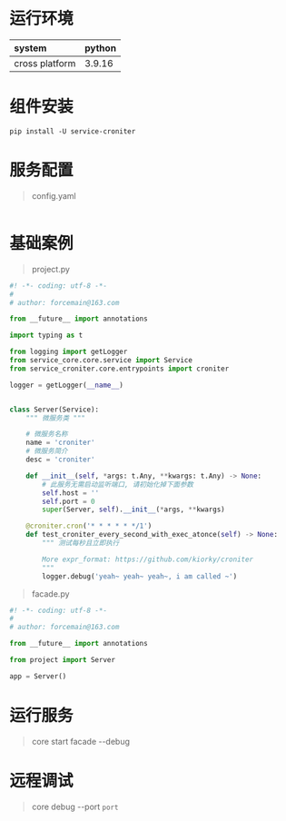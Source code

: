 # 运行环境

|system |python | 
|:------|:------|      
|cross platform |3.9.16|

# 组件安装

```shell
pip install -U service-croniter 
```

# 服务配置

> config.yaml

```yaml

```

# 基础案例

> project.py

```python
#! -*- coding: utf-8 -*-
#
# author: forcemain@163.com

from __future__ import annotations

import typing as t

from logging import getLogger
from service_core.core.service import Service
from service_croniter.core.entrypoints import croniter

logger = getLogger(__name__)


class Server(Service):
    """ 微服务类 """

    # 微服务名称
    name = 'croniter'
    # 微服务简介
    desc = 'croniter'

    def __init__(self, *args: t.Any, **kwargs: t.Any) -> None:
        # 此服务无需启动监听端口, 请初始化掉下面参数
        self.host = ''
        self.port = 0
        super(Server, self).__init__(*args, **kwargs)

    @croniter.cron('* * * * * */1')
    def test_croniter_every_second_with_exec_atonce(self) -> None:
        """ 测试每秒且立即执行

        More expr_format: https://github.com/kiorky/croniter
        """
        logger.debug('yeah~ yeah~ yeah~, i am called ~')
```

> facade.py

```python
#! -*- coding: utf-8 -*-
#
# author: forcemain@163.com

from __future__ import annotations

from project import Server

app = Server()
```

# 运行服务

> core start facade --debug

# 远程调试

> core debug --port `port`

